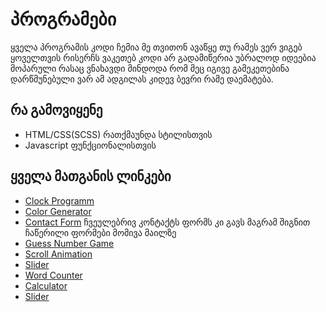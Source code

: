 # პროგრამები
ყველა პროგრამის კოდი ჩემია მე თვითონ ავაწყე თუ რამეს ვერ ვიგებ ყოველთვის რისერჩს ვაკეთებ კოდი არ გადამიწერია უბრალოდ იდეებია მოპარული რასაც ვნახავდი მინდოდა რომ მეც იგივე გამეკეთებინა დარწმუნებული ვარ ამ ადგილას კიდევ ბევრი რამე დაემატება.

## რა გამოვიყენე
* HTML/CSS(SCSS) რათქმაუნდა სტილისთვის
* Javascript ფუნქციონალისთვის

## ყველა მათგანის ლინკები

* [Clock Programm](https://grapsinho.github.io/All-Programs/Clock-Program/)
* [Color Generator](https://grapsinho.github.io/All-Programs/Color%20Generator/)
* [Contact Form](https://grapsinho.github.io/All-Programs/Contact/) ჩვეულებრივ კონტაქტს ფორმს კი გავს მაგრამ შიგნით ჩაწერილი ფორმები მომივა მაილზე
* [Guess Number Game](https://grapsinho.github.io/All-Programs/Guess-Number-Game/)
* [Scroll Animation](https://grapsinho.github.io/All-Programs/ScrollAnimation/)
* [Slider](https://grapsinho.github.io/All-Programs/Slider/Slider)
* [Word Counter](https://grapsinho.github.io/All-Programs/Word-counter/)
* [Calculator](https://grapsinho.github.io/All-Programs/calculator/)
* [Slider](https://grapsinho.github.io/All-Programs/normal%20image%20slider/)
